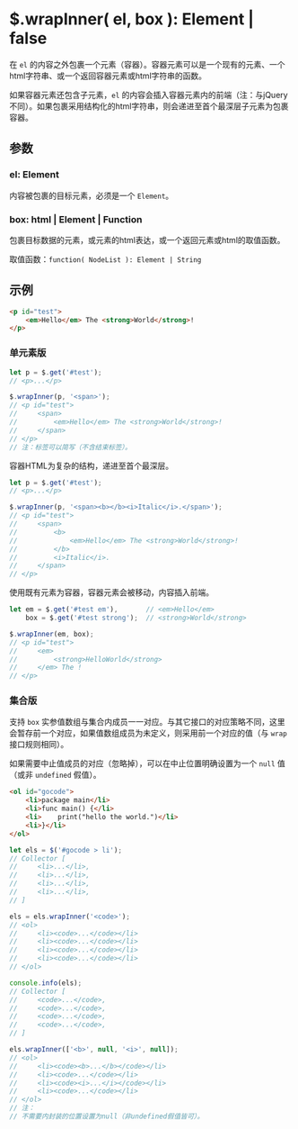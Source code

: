 # $.wrapInner( el, box ): Element | false

在 `el` 的内容之外包裹一个元素（容器）。容器元素可以是一个现有的元素、一个html字符串、或一个返回容器元素或html字符串的函数。

如果容器元素还包含子元素，`el` 的内容会插入容器元素内的前端（注：与jQuery不同）。如果包裹采用结构化的html字符串，则会递进至首个最深层子元素为包裹容器。


## 参数

### el: Element

内容被包裹的目标元素，必须是一个 `Element`。


### box: html | Element | Function

包裹目标数据的元素，或元素的html表达，或一个返回元素或html的取值函数。

取值函数：`function( NodeList ): Element | String`


## 示例

```html
<p id="test">
    <em>Hello</em> The <strong>World</strong>!
</p>
```


### 单元素版

```js
let p = $.get('#test');
// <p>...</p>

$.wrapInner(p, '<span>');
// <p id="test">
//     <span>
//         <em>Hello</em> The <strong>World</strong>!
//     </span>
// </p>
// 注：标签可以简写（不含结束标签）。
```

容器HTML为复杂的结构，递进至首个最深层。

```js
let p = $.get('#test');
// <p>...</p>

$.wrapInner(p, '<span><b></b><i>Italic</i>.</span>');
// <p id="test">
//     <span>
//         <b>
//             <em>Hello</em> The <strong>World</strong>!
//         </b>
//         <i>Italic</i>.
//     </span>
// </p>
```

使用既有元素为容器，容器元素会被移动，内容插入前端。

```js
let em = $.get('#test em'),       // <em>Hello</em>
    box = $.get('#test strong');  // <strong>World</strong>

$.wrapInner(em, box);
// <p id="test">
//     <em>
//         <strong>HelloWorld</strong>
//     </em> The !
// </p>
```


### 集合版

支持 `box` 实参值数组与集合内成员一一对应。与其它接口的对应策略不同，这里会暂存前一个对应，如果值数组成员为未定义，则采用前一个对应的值（与 `wrap` 接口规则相同）。

如果需要中止值成员的对应（忽略掉），可以在中止位置明确设置为一个 `null` 值（或非 `undefined` 假值）。

```html
<ol id="gocode">
    <li>package main</li>
    <li>func main() {</li>
    <li>    print("hello the world.")</li>
    <li>}</li>
</ol>
```

```js
let els = $('#gocode > li');
// Collector [
//     <li>...</li>,
//     <li>...</li>,
//     <li>...</li>,
//     <li>...</li>,
// ]

els = els.wrapInner('<code>');
// <ol>
//     <li><code>...</code></li>
//     <li><code>...</code></li>
//     <li><code>...</code></li>
//     <li><code>...</code></li>
// </ol>

console.info(els);
// Collector [
//     <code>...</code>,
//     <code>...</code>,
//     <code>...</code>,
//     <code>...</code>,
// ]

els.wrapInner(['<b>', null, '<i>', null]);
// <ol>
//     <li><code><b>...</b></code></li>
//     <li><code>...</code></li>
//     <li><code><i>...</i></code></li>
//     <li><code>...</code></li>
// </ol>
// 注：
// 不需要内封装的位置设置为null（非undefined假值皆可）。
```
